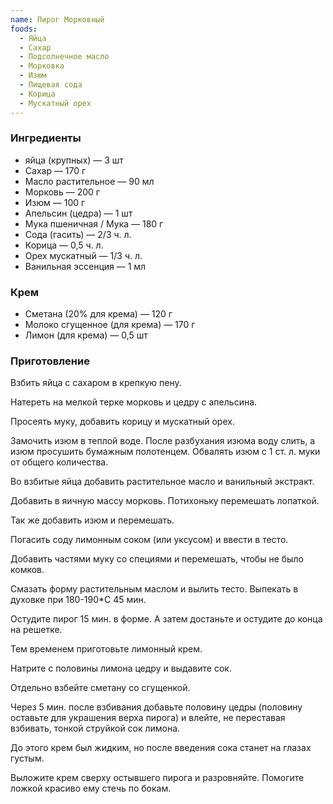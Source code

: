 ```yaml
---
name: Пирог Морковный
foods:
  - Яйца
  - Сахар
  - Подсолнечное масло
  - Морковка
  - Изюм
  - Пищевая сода
  - Корица
  - Мускатный орех
---
```


### Ингредиенты

- яйца (крупных) — 3 шт
- Сахар — 170 г
- Масло растительное — 90 мл
- Морковь — 200 г
- Изюм — 100 г
- Апельсин (цедра) — 1 шт
- Мука пшеничная / Мука — 180 г
- Сода (гасить) — 2/3 ч. л.
- Корица — 0,5 ч. л.
- Орех мускатный — 1/3 ч. л.
- Ванильная эссенция — 1 мл

### Крем

- Сметана (20% для крема) — 120 г
- Молоко сгущенное (для крема) — 170 г
- Лимон (для крема) — 0,5 шт

### Приготовление

Взбить яйца с сахаром в крепкую пену.

Натереть на мелкой терке морковь и цедру с апельсина.

Просеять муку, добавить корицу и мускатный орех.

Замочить изюм в теплой воде.
После разбухания изюма воду слить, а изюм просушить бумажным полотенцем.
Обвалять изюм с 1 ст. л. муки от общего количества.

Во взбитые яйца добавить растительное масло и ванильный экстракт.

Добавить в яичную массу морковь. Потихоньку перемешать лопаткой.

Так же добавить изюм и перемешать.

Погасить соду лимонным соком (или уксусом) и ввести в тесто.

Добавить частями муку со специями и перемешать, чтобы не было комков.

Смазать форму растительным маслом и вылить тесто.
Выпекать в духовке при 180-190\*С 45 мин.

Остудите пирог 15 мин. в форме. А затем достаньте и остудите до конца на решетке.

Тем временем приготовьте лимонный крем.

Натрите с половины лимона цедру и выдавите сок.

Отдельно взбейте сметану со сгущенкой.

Через 5 мин. после взбивания добавьте половину цедры (половину оставьте для украшения верха пирога) и влейте, не переставая взбивать, тонкой струйкой сок лимона.

До этого крем был жидким, но после введения сока станет на глазах густым.

Выложите крем сверху остывшего пирога и разровняйте. Помогите ложкой красиво ему стечь по бокам.
